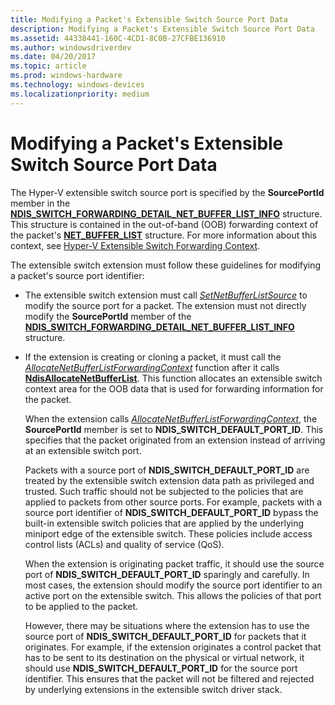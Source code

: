 ```yaml
---
title: Modifying a Packet's Extensible Switch Source Port Data
description: Modifying a Packet's Extensible Switch Source Port Data
ms.assetid: 44338441-160C-4CD1-8C0B-27CFBE136910
ms.author: windowsdriverdev
ms.date: 04/20/2017
ms.topic: article
ms.prod: windows-hardware
ms.technology: windows-devices
ms.localizationpriority: medium
---
```


# Modifying a Packet's Extensible Switch Source Port Data


The Hyper-V extensible switch source port is specified by the **SourcePortId** member in the [**NDIS\_SWITCH\_FORWARDING\_DETAIL\_NET\_BUFFER\_LIST\_INFO**](https://msdn.microsoft.com/library/windows/hardware/hh598211) structure. This structure is contained in the out-of-band (OOB) forwarding context of the packet's [**NET\_BUFFER\_LIST**](https://msdn.microsoft.com/library/windows/hardware/ff568388) structure. For more information about this context, see [Hyper-V Extensible Switch Forwarding Context](hyper-v-extensible-switch-forwarding-context.md).

The extensible switch extension must follow these guidelines for modifying a packet's source port identifier:

-   The extensible switch extension must call [*SetNetBufferListSource*](https://msdn.microsoft.com/library/windows/hardware/hh598300) to modify the source port for a packet. The extension must not directly modify the **SourcePortId** member of the [**NDIS\_SWITCH\_FORWARDING\_DETAIL\_NET\_BUFFER\_LIST\_INFO**](https://msdn.microsoft.com/library/windows/hardware/hh598211) structure.

-   If the extension is creating or cloning a packet, it must call the [*AllocateNetBufferListForwardingContext*](https://msdn.microsoft.com/library/windows/hardware/hh598134) function after it calls [**NdisAllocateNetBufferList**](https://msdn.microsoft.com/library/windows/hardware/ff561609). This function allocates an extensible switch context area for the OOB data that is used for forwarding information for the packet.

    When the extension calls [*AllocateNetBufferListForwardingContext*](https://msdn.microsoft.com/library/windows/hardware/hh598134), the **SourcePortId** member is set to **NDIS\_SWITCH\_DEFAULT\_PORT\_ID**. This specifies that the packet originated from an extension instead of arriving at an extensible switch port.

    Packets with a source port of **NDIS\_SWITCH\_DEFAULT\_PORT\_ID** are treated by the extensible switch extension data path as privileged and trusted. Such traffic should not be subjected to the policies that are applied to packets from other source ports. For example, packets with a source port identifier of **NDIS\_SWITCH\_DEFAULT\_PORT\_ID** bypass the built-in extensible switch policies that are applied by the underlying miniport edge of the extensible switch. These policies include access control lists (ACLs) and quality of service (QoS).

    When the extension is originating packet traffic, it should use the source port of **NDIS\_SWITCH\_DEFAULT\_PORT\_ID** sparingly and carefully. In most cases, the extension should modify the source port identifier to an active port on the extensible switch. This allows the policies of that port to be applied to the packet.

    However, there may be situations where the extension has to use the source port of **NDIS\_SWITCH\_DEFAULT\_PORT\_ID** for packets that it originates. For example, if the extension originates a control packet that has to be sent to its destination on the physical or virtual network, it should use **NDIS\_SWITCH\_DEFAULT\_PORT\_ID** for the source port identifier. This ensures that the packet will not be filtered and rejected by underlying extensions in the extensible switch driver stack.

 

 





